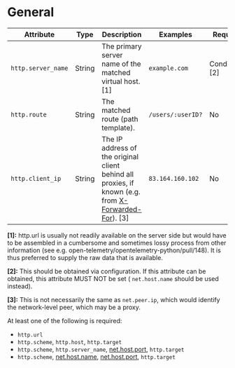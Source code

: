 # General

<!-- semconv http.server -->
| Attribute  | Type | Description  | Examples  | Required |
|---|---|---|---|---|
| `http.server_name` | String | The primary server name of the matched virtual host. [1] | `example.com` | Conditional [2] |
| `http.route` | String | The matched route (path template). | `/users/:userID?` | No |
| `http.client_ip` | String | The IP address of the original client behind all proxies, if known (e.g. from [X-Forwarded-For](https://developer.mozilla.org/en-US/docs/Web/HTTP/Headers/X-Forwarded-For)). [3] | `83.164.160.102` | No |

**[1]:** http.url is usually not readily available on the server side but would have to be assembled in a cumbersome and sometimes lossy process from other information (see e.g. open-telemetry/opentelemetry-python/pull/148). It is thus preferred to supply the raw data that is available.

**[2]:** This should be obtained via configuration. If this attribute can be obtained, this attribute MUST NOT be set ( `net.host.name` should be used instead).

**[3]:** This is not necessarily the same as `net.peer.ip`, which would identify the network-level peer, which may be a proxy.

At least one of the following is required:

* `http.url`
* `http.scheme`, `http.host`, `http.target`
* `http.scheme`, `http.server_name`, [net.host.port](general.md), `http.target`
* `http.scheme`, [net.host.name](general.md), [net.host.port](general.md), `http.target`

<!-- endsemconv -->